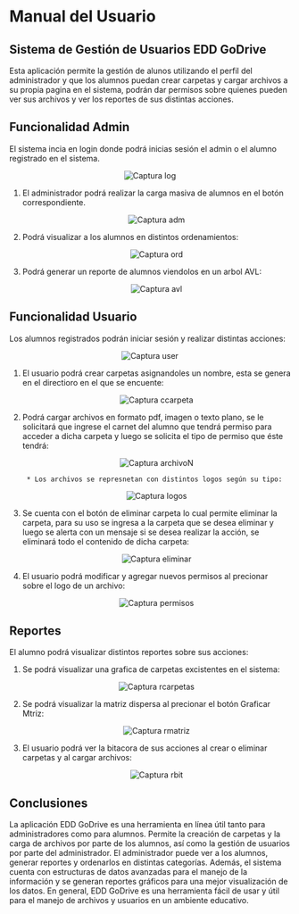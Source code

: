 # Manual del Usuario

## Sistema de Gestión de Usuarios EDD GoDrive
Esta aplicación permite la gestión de alunos utilizando el perfil del administrador y que los alumnos puedan crear carpetas y cargar archivos a su propia pagina en el sistema, podrán dar permisos sobre quienes pueden ver sus archivos y ver los reportes de sus distintas acciones.

## Funcionalidad Admin

El sistema incia en login donde podrá inicias sesión el admin o el alumno registrado en el sistema.

<p align="center">
     <img src="/EDD_Proyecto1_Fase2/Capturas/11.png" alt="Captura log">
   </p>

1. El administrador podrá realizar la carga masiva de alumnos en el botón correspondiente.

   <p align="center">
     <img src="/EDD_Proyecto1_Fase2/Capturas/22.png" alt="Captura adm">
   </p>

2. Podrá visualizar a los alumnos en distintos ordenamientos:

     <p align="center">
       <img src="/EDD_Proyecto1_Fase2/Capturas/21.png" alt="Captura ord">
     </p>

3. Podrá generar un reporte de alumnos viendolos en un arbol AVL:

     <p align="center">
       <img src="/EDD_Proyecto1_Fase2/Capturas/33.png" alt="Captura avl">
     </p>

## Funcionalidad Usuario
Los alumnos registrados podrán iniciar sesión y realizar distintas acciones:

<p align="center">
     <img src="/EDD_Proyecto1_Fase2/Capturas/40.png" alt="Captura user">
   </p>


1. El usuario podrá crear carpetas asignandoles un nombre, esta se genera en el directioro en el que se encuente:

   <p align="center">
     <img src="/EDD_Proyecto1_Fase2/Capturas/41.png" alt="Captura ccarpeta">
   </p>

2. Podrá cargar archivos en formato pdf, imagen o texto plano, se le solicitará que ingrese el carnet del alumno que tendrá permiso para acceder a dicha carpeta y luego se solicita el tipo de permiso que éste tendrá:

     <p align="center">
       <img src="/EDD_Proyecto1_Fase2/Capturas/42.png" alt="Captura archivoN">
     </p>

        * Los archivos se represnetan con distintos logos según su tipo:

     <p align="center">
       <img src="/EDD_Proyecto1_Fase2/Capturas/43.png" alt="Captura logos">
     </p>

3. Se cuenta con el botón de eliminar carpeta lo cual permite eliminar la carpeta, para su uso se ingresa a la carpeta que se desea eliminar y luego se alerta con un mensaje si se desea realizar la acción, se eliminará todo el contenido de dicha carpeta:

     <p align="center">
       <img src="/EDD_Proyecto1_Fase2/Capturas/44.png" alt="Captura eliminar">
     </p>
    
4. El usuario podrá modificar y agregar nuevos permisos al precionar sobre el logo de un archivo:

     <p align="center">
       <img src="/EDD_Proyecto1_Fase2/Capturas/48.png" alt="Captura permisos">
     </p>

## Reportes 
El alumno podrá visualizar distintos reportes sobre sus acciones:

1. Se podrá visualizar una grafica de carpetas excistentes en el sistema:

   <p align="center">
     <img src="/EDD_Proyecto1_Fase2/Capturas/45.png" alt="Captura rcarpetas">
   </p>

2. Se podrá visualizar la matriz dispersa al precionar el botón Graficar Mtriz:

   <p align="center">
     <img src="/EDD_Proyecto1_Fase2/Capturas/46.png" alt="Captura rmatriz">
   </p>

3. El usuario podrá ver la bitacora de sus acciones al crear o eliminar carpetas y al cargar archivos:

   <p align="center">
     <img src="/EDD_Proyecto1_Fase2/Capturas/47.png" alt="Captura rbit">
   </p>


## Conclusiones 
La aplicación EDD GoDrive es una herramienta en línea útil tanto para administradores como para alumnos. Permite la creación de carpetas y la carga de archivos por parte de los alumnos, así como la gestión de usuarios por parte del administrador. El administrador puede ver a los alumnos, generar reportes y ordenarlos en distintas categorías. Además, el sistema cuenta con estructuras de datos avanzadas para el manejo de la información y se generan reportes gráficos para una mejor visualización de los datos. En general, EDD GoDrive es una herramienta fácil de usar y útil para el manejo de archivos y usuarios en un ambiente educativo.
